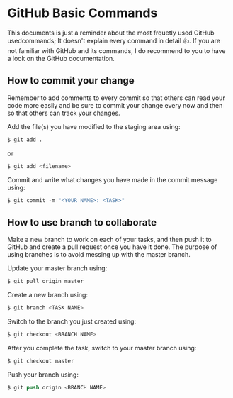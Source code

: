 # GitHub Basic Commands

This documents is just a reminder about the most frquetly used GitHub usedcommands; It doesn't explain every command in detail :+1:. If you are not familiar with GitHub and its commands, I do recommend to you to have a look on the GitHub documentation.

## How to commit your change
Remember to add comments to every commit so that others can read your code more easily and be sure to commit your change every now and then so that others can track your changes.

Add the file(s) you have modified to the staging area using:
```s
$ git add . 
```
or
```s
$ git add <filename>
```
Commit and write what changes you have made in the commit message using:
```s
$ git commit -m "<YOUR NAME>: <TASK>" 
```

## How to use branch to collaborate
Make a new branch to work on each of your tasks, and then push it to GitHub and create a pull request once you have it done. The purpose of using branches is to avoid messing up with the master branch.

Update your master branch using:
```s
$ git pull origin master
```

Create a new branch using:
```s
$ git branch <TASK NAME> 
```

Switch to the branch you just created using:
```s
$ git checkout <BRANCH NAME> 
```

After you complete the task, switch to your master branch using:
```s
$ git checkout master
```

Push your branch using:
```s
$ git push origin <BRANCH NAME>
```